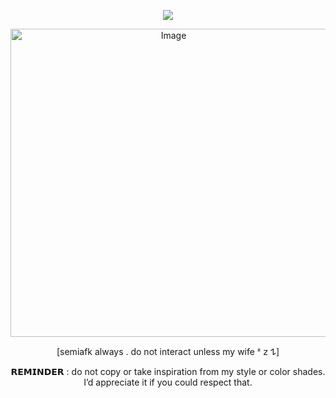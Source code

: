  <div align="center">
  
![](https://komarev.com/ghpvc/?username=D0NQUlX0TE&color=c13280&base=1000&label=dead+body)

 <img width="506" height="493" alt="Image" src="https://github.com/user-attachments/assets/2d8fac72-d4d3-4854-9d82-aac5247f9ba5" />

 [semiafk always . do not interact unless my wife ᶻ 𝗓 𐰁]

 𝗥𝗘𝗠𝗜𝗡𝗗𝗘𝗥 : do not copy or take inspiration from my style or color shades. I’d appreciate it if you could respect that.
